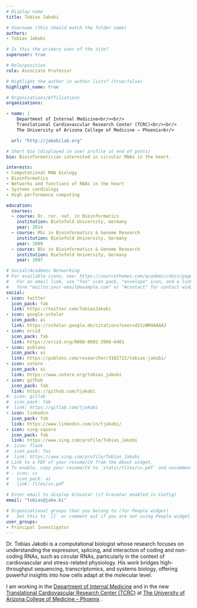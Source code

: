 ```yaml
---
# Display name
title: Tobias Jakobi

# Username (this should match the folder name)
authors:
- Tobias Jakobi

# Is this the primary user of the site?
superuser: true

# Role/position
role: Associate Professor

# Highlight the author in author lists? (true/false)
highlight_name: true

# Organizations/Affiliations
organizations:

- name: | 
    Department of Internal Medicine<br/><br/>
    Translational Cardiovascular Research Center (TCRC)<br/><br/>
    The University of Arizona College of Medicine – Phoenix<br/>

  url: "http://jakobilab.org"

# Short bio (displayed in user profile at end of posts)
bio: Bioinformatician interested in circular RNAs in the heart.

interests:
- Computational RNA biology
- Bioinformatics
- Networks and functions of RNAs in the heart
- Systems cardiology
- High performance computing

education:
  courses:
  - course: Dr. rer. nat. in Bioinformatics
    institution: Bielefeld University, Germany
    year: 2014
  - course: MSc in Bioinformatics & Genome Research
    institution: Bielefeld University, Germany
    year: 2009
  - course: BSc in Bioinformatics & Genome Research
    institution: Bielefeld University, Germany
    year: 2007

# Social/Academic Networking
# For available icons, see: https://sourcethemes.com/academic/docs/page-builder/#icons
#   For an email link, use "fas" icon pack, "envelope" icon, and a link in the
#   form "mailto:your-email@example.com" or "#contact" for contact widget.
social:
- icon: twitter
  icon_pack: fab
  link: https://twitter.com/TobiasJakobi
- icon: google-scholar
  icon_pack: ai
  link: https://scholar.google.de/citations?user=d2tzNM4AAAAJ
- icon: orcid
  icon_pack: fab
  link: https://orcid.org/0000-0002-3906-0401
- icon: publons
  icon_pack: ai
  link: https://publons.com/researcher/3102722/tobias-jakobi/
- icon: zotero
  icon_pack: ai
  link: https://www.zotero.org/tobias_jakobi
- icon: github
  icon_pack: fab
  link: https://github.com/tjakobi
#- icon: gitlab
#  icon_pack: fab
#  link: https://gitlab.com/tjakobi 
- icon: linkedin
  icon_pack: fab
  link: https://www.linkedin.com/in/tjakobi/
- icon: xing-square
  icon_pack: fab
  link: https://www.xing.com/profile/Tobias_Jakobi
#- icon: flask
#  icon_pack: fas
#  link: https://www.xing.com/profile/Tobias_Jakobi
# Link to a PDF of your resume/CV from the About widget.
# To enable, copy your resume/CV to `static/files/cv.pdf` and uncomment the lines below.
# - icon: cv
#   icon_pack: ai
#   link: files/cv.pdf

# Enter email to display Gravatar (if Gravatar enabled in Config)
email: "tobias@jako.bi"

# Organizational groups that you belong to (for People widget)
#   Set this to `[]` or comment out if you are not using People widget.
user_groups:
- Principal Investigator
---
```


Dr. Tobias Jakobi is a computational biologist whose research focuses on 
understanding the expression, splicing, and interaction of coding and non-coding
RNAs, such as circular RNAs, particularly in the context of cardiovascular
and stress-related physiology. His work bridges high-throughput sequencing, 
transcriptomics, and systems biology, offering powerful insights into 
how cells adapt at the molecular level.


I am working in the [Department of Internal Medicine](https://phoenixmed.arizona.edu/medicine) and in the new [Translational Cardiovascular Research Center (TCRC)](https://phoenixmed.arizona.edu/tcrc) at [The University of Arizona College of Medicine – Phoenix](https://phoenixmed.arizona.edu/)
.
